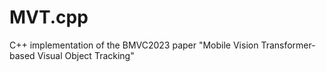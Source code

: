 # MVT.cpp
C++ implementation of the BMVC2023 paper "Mobile Vision Transformer-based Visual Object Tracking"
